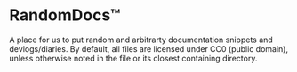 # RandomDocs™

A place for us to put random and arbitrarty documentation snippets and devlogs/diaries.
By default, all files are licensed under CC0 (public domain), unless otherwise
noted in the file or its closest containing directory.
